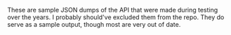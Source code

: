 These are sample JSON dumps of the API that were made during testing over the years. I probably should've excluded them from the repo. They do serve as a sample output, though most are very out of date.

